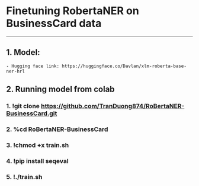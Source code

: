 # Finetuning RobertaNER on BusinessCard data
---
## 1. Model:
    - Hugging face link: https://huggingface.co/Davlan/xlm-roberta-base-ner-hrl

## 2. Running model from colab
### 1. !git clone https://github.com/TranDuong874/RoBertaNER-BusinessCard.git
### 2. %cd RoBertaNER-BusinessCard
### 3. !chmod +x train.sh
### 4. !pip install seqeval
### 5. !./train.sh